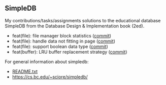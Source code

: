 ## SimpleDB

My contributions/tasks/assignments solutions to the educational database SimpleDB from the Database Design & Implementation book (2ed).

- feat(file): file manager block
  statistics ([commit](https://github.com/Amr2812/simpledb/commit/4948b9ea0b37703d6af37259be9dc8f18a428d24))
- feat(file): handle data not fitting in
  page ([commit](https://github.com/Amr2812/simpledb/commit/c2e44635a5f48d98e758c0760114e499cce0762e))
- feat(file): support boolean data
  type ([commit](https://github.com/Amr2812/simpledb/commit/40e87df503bcd5c297ac45237816095a271cf77c))
- feat(buffer): LRU buffer replacement strategy ([commit](https://github.com/amrdb/simpledb/commit/118de84d00bf26d85b76f103c2cd6b51d6851d86))

For general information about simpledb:

- [README.txt](README.txt)
- https://cs.bc.edu/~sciore/simpledb/
